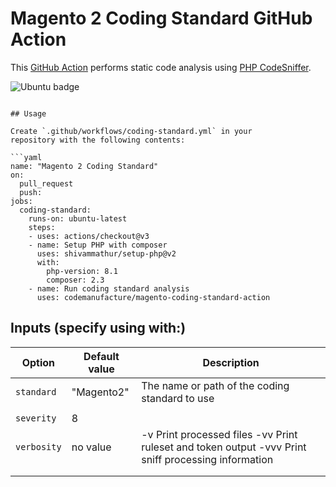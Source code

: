 # Magento 2 Coding Standard GitHub Action

This [GitHub Action](https://github.com/actions) performs static code analysis using [PHP CodeSniffer](https://github.com/squizlabs/PHP_CodeSniffer).

![Ubuntu badge](misc/badge-ubuntu.svg)

```

## Usage

Create `.github/workflows/coding-standard.yml` in your
repository with the following contents:

```yaml
name: "Magento 2 Coding Standard"
on:
  pull_request
  push:
jobs:
  coding-standard:
    runs-on: ubuntu-latest
    steps:
    - uses: actions/checkout@v3
    - name: Setup PHP with composer
      uses: shivammathur/setup-php@v2
      with:
        php-version: 8.1
        composer: 2.3
    - name: Run coding standard analysis
      uses: codemanufacture/magento-coding-standard-action
```

## Inputs (specify using with:)

| Option      | Default value | Description                                                                                          |
|-------------|---------------|------------------------------------------------------------------------------------------------------|
| `standard`  | "Magento2"    | The name or path of the coding standard to use                                                       |
|             |               |                                                                                                      |
| `severity`  | 8             |                                                                                                      |
| `verbosity` | no value      | -v Print processed files -vv Print ruleset and token output -vvv  Print sniff processing information |
|             |               |                                                                                                      |
|             |               |                                                                                                      |
